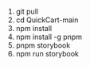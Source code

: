 


1. git pull
2. cd QuickCart-main
3. npm install
4. npm install -g pnpm
5. pnpm storybook
6. npm run storybook 
